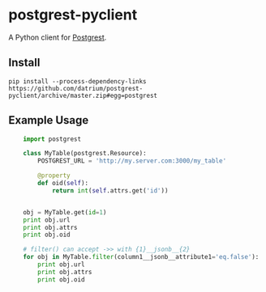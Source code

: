 # postgrest-pyclient

A Python client for [Postgrest](http://postgrest.org).


## Install
```
pip install --process-dependency-links https://github.com/datrium/postgrest-pyclient/archive/master.zip#egg=postgrest
```

## Example Usage
```python
    import postgrest

    class MyTable(postgrest.Resource):
        POSTGREST_URL = 'http://my.server.com:3000/my_table'

        @property
        def oid(self):
            return int(self.attrs.get('id'))


    obj = MyTable.get(id=1)
    print obj.url
    print obj.attrs
    print obj.oid

    # filter() can accept ->> with {1}__jsonb__{2}
    for obj in MyTable.filter(column1__jsonb__attribute1='eq.false'):
        print obj.url
        print obj.attrs
        print obj.oid

```